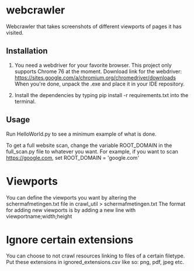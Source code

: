 # webcrawler
Webcrawler that takes screenshots of different viewports of pages it has visited.

## Installation
1. You need a webdriver for your favorite browser. This project only supports Chrome 76 at the moment.
Download link for the webdriver: https://sites.google.com/a/chromium.org/chromedriver/downloads
When you're done, unpack the .exe and place it in your IDE repository.

2. Install the dependencies by typing pip install -r requirements.txt into the terminal.

## Usage
Run HelloWorld.py to see a minimum example of what is done.

To get a full website scan, change the variable ROOT_DOMAIN in the full_scan.py file to whatever you want.
For example, if you want to scan https://google.com, set ROOT_DOMAIN = 'google.com'

# Viewports
You can define the viewports you want by altering the schermafmetingen.txt file in crawl_util > schermafmetingen.txt
The format for adding new viewports is by adding a new line with viewportname;width;height

# Ignore certain extensions
You can choose to not crawl resources linking to files of a certain filetype. Put these extensions in ignored_extensions.csv like so:
png, pdf, jpeg
etc.
